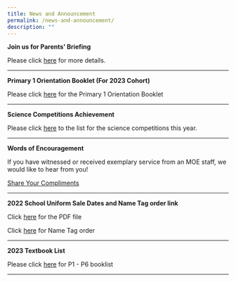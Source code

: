 ```yaml
---
title: News and Announcement
permalink: /news-and-announcement/
description: ""
---
```


**Join us for Parents' Briefing**

Please click [here](/join-us) for more details.

------------------------------------------------------------------------

**Primary 1 Orientation Booklet (For 2023 Cohort)**

Please click [here](/files/2023%20Orientation%20Booklet_Final.pdf) for the Primary 1 Orientation Booklet

------------------------------------------------------------------------

**Science Competitions Achievement**

Please click [here](/departments/science-department) to the list for the science competitions this year.

------------------------------------------------------------------------

**Words of Encouragement**

If you have witnessed or received exemplary service from an MOE staff, we would like to hear from you!

[Share Your Compliments](/words-of-encouragement)

------------------------------------------------------------------------

**2022 School Uniform Sale Dates and Name Tag order link**

Click [here](/files/ESPS%20Uniform%20Info%20Sheet%20for%20Acad%20Year%202023%20final.pdf) for the PDF file 

Click [here](https://www.khuniform.com/espsnametag) for Name Tag order

------------------------------------------------------------------------

**2023 Textbook List**

Please click [here](/Booklist-2023/) for P1 - P6 booklist

------------------------------------------------------------------------
